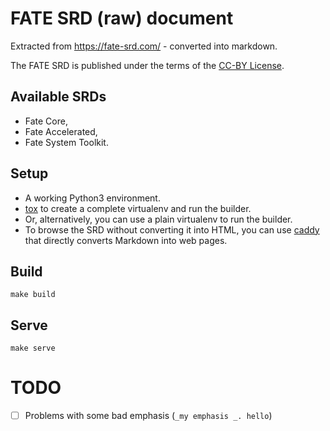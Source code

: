 # FATE SRD (raw) document

Extracted from https://fate-srd.com/ - converted into markdown.

The FATE SRD is published under the terms of the [CC-BY License](https://creativecommons.org/licenses/by/3.0/).

## Available SRDs

* Fate Core,
* Fate Accelerated,
* Fate System Toolkit.

## Setup

* A working Python3 environment.
* [tox](https://tox.readthedocs.io/en/latest/) to create a complete virtualenv and run the builder.
* Or, alternatively, you can use a plain virtualenv to run the builder.
* To browse the SRD without converting it into HTML, you can use [caddy](https://caddyserver.com/) that directly converts Markdown into web pages.

## Build

```
make build
```

## Serve

```
make serve
```

# TODO

- [ ] Problems with some bad emphasis (``_my emphasis _. hello``)
